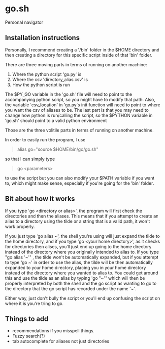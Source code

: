 # go.sh

Personal navigator

## Installation instructions

Personally, I recommend creating a '/bin' folder in the $HOME directory and then creating a directory for this specific script inside of that 'bin' folder.

There are three moving parts in terms of running on another machine:
1) Where the python script 'go.py' is
2) Where the csv 'directory_alias.csv' is
3) How the python script is run

The $PY_GO variable in the 'go.sh' file will need to point to the accompanying python script, so you might have to modify that path. 
Also, the variable 'csv_location' in 'go.py's init function will need to point to where you want the csv of aliases to be. 
The last part is that you may need to change how python is run/calling the script, so the $PYTHON variable in 'go.sh' should point to a valid python environment

Those are the three volitile parts in terms of running on another machine.

In order to easily run the program, I use 
> alias go="source $HOME/bin/go/go.sh" 

so that I can simply type
> go \<parameters\>

to use the script but you can also modify your $PATH variable if you want to, which might make sense, especially if you're going for the 'bin' folder.

## Bit about how it works
If you type 'go \<directory or alias\>', the program will first check the directories and then
the aliases. This means that if you attempt to create an alias to a directory using the tilde 
or a string that is a valid path, it won't work properly. 

If you just type 'go alias \~', the shell you're using will just expand the tilde to the home 
directory, and if you type 'go \<your home directory\>', as it checks for directories then alises,
you'll just end up going to the home directory instead of the directory where you originally
intended to alias to.
If you type "go alias '\~'" , the tilde won't be automatically expanded, but if you attempt to type
'go \~' in order to use the alias, the tilde will be then automatically expanded to your home
directory, placing you in your home directory instead of the directory where you wanted to alias
to. You could get around this and use the tilde as an alias by typing 'go "\~"' which will then
be properly interpreted by both the shell and the go script as wanting to go to the directory
that the go script has recorded under the name '\~'.

Either way, just don't bully the script or you'll end up
confusing the script on where it is you're tring to go.


## Things to add
- recommendations if you misspell things. 
- Fuzzy search(?) 
- tab autocomplete for aliases not just directories